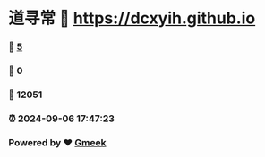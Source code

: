 # 道寻常 :link: https://dcxyih.github.io 
### :page_facing_up: [5](https://dcxyih.github.io/tag.html) 
### :speech_balloon: 0 
### :hibiscus: 12051 
### :alarm_clock: 2024-09-06 17:47:23 
### Powered by :heart: [Gmeek](https://github.com/Meekdai/Gmeek)
